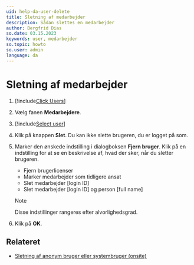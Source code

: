 ```yaml
---
uid: help-da-user-delete
title: Sletning af medarbejder
description: Sådan slettes en medarbejder
author: Bergfrid Dias
so.date: 03.15.2023
keywords: user, medarbejder
so.topic: howto
so.user: admin
language: da
---
```


# Sletning af medarbejder

1. [!include[Click Users](includes/goto-users.md)]

2. Vælg fanen **Medarbejdere**.

3. [!include[Select user](includes/select-user.md)]

4. Klik på knappen **Slet**. Du kan ikke slette brugeren, du er logget på som.

5. Marker den ønskede indstilling i dialogboksen **Fjern bruger**. Klik på en indstilling for at se en beskrivelse af, hvad der sker, når du sletter brugeren.

    * Fjern brugerlicenser
    * Marker medarbejder som tidligere ansat
    * Slet medarbejder \[login ID\]
    * Slet medarbejder \[login ID\] og person \[full name\]

    > [!NOTE]
    > Disse indstillinger rangeres efter alvorlighedsgrad.

6. Klik på **OK**.

## Relateret

* [Sletning af anonym bruger eller systembruger (onsite)][5]

<!-- Referenced links -->
[5]: other-users.md

<!-- Referenced images -->
